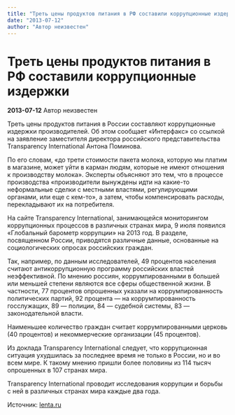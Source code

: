 ```yaml
---
title: "Треть цены продуктов питания в РФ составили коррупционные издержки"
date: "2013-07-12"
author: "Автор неизвестен"
---
```


# Треть цены продуктов питания в РФ составили коррупционные издержки

**2013-07-12** Автор неизвестен

Треть цены продуктов питания в России составляют коррупционные издержки производителей. Об этом сообщает «Интерфакс» со ссылкой на заявление заместителя директора российского представительства Transparency International Антона Поминова.

По его словам, «до трети стоимости пакета молока, которую мы платим в магазине, может уйти в карман людям, которые не имеют отношения к производству молока». Эксперты объясняют это тем, что в процессе производства «производители вынуждены идти на какие-то неформальные сделки с местными властями, регулирующими органами, или еще с кем-то», а затем, чтобы компенсировать расходы, перекладывают их на потребителя.

На сайте Transparency International, занимающейся мониторингом коррупционных процессов в различных странах мира, 9 июля появился «Глобальный барометр коррупции» на 2013 год. В разделе, посвященном России, приводятся различные данные, основанные на социологических опросах российских граждан.

Так, например, по данным исследователей, 49 процентов населения считают антикоррупционную программу российских властей неэффективной. По мнению россиян, коррумпированными в большей или меньшей степени являются все сферы общественной жизни. В частности, 77 процентов опрошенных указали на коррумпированность политических партий, 92 процента — на коррумпированность госслужащих, 89 — полиции, 84 — судебной системы, 83 — законодательной власти.

Наименьшее количество граждан считает коррумпированными церковь (40 процентов) и некоммерческие организации (45 процентов).

Из доклада Transparency International следует, что коррупционная ситуация ухудшилась за последнее время не только в России, но и во всем мире. К такому мнению пришли более половины из 114 тысяч опрошенных в 107 странах мира.

Transparency International проводит исследования коррупции и борьбы с ней в различных странах мира каждые два года.

Источник: [lenta.ru](http://lenta.ru/news/2013/07/09/corrupt/)